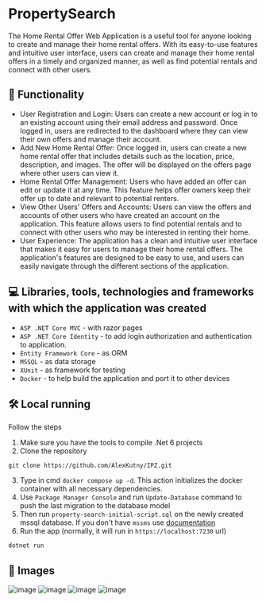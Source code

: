 # PropertySearch
The Home Rental Offer Web Application is a useful tool for anyone looking to create and manage their home rental offers. With its easy-to-use features and intuitive user interface, users can create and manage their home rental offers in a timely and organized manner, as well as find potential rentals and connect with other users.

<h2>🐳 Functionality </h2>
<ul>
  <li>User Registration and Login: Users can create a new account or log in to an existing account using their email address and password. Once logged in, users are redirected to the dashboard where they can view their own offers and manage their account.</li>
  <li>Add New Home Rental Offer: Once logged in, users can create a new home rental offer that includes details such as the location, price, description, and images. The offer will be displayed on the offers page where other users can view it.</li>
  <li>Home Rental Offer Management: Users who have added an offer can edit or update it at any time. This feature helps offer owners keep their offer up to date and relevant to potential renters.</li>
  <li>View Other Users' Offers and Accounts: Users can view the offers and accounts of other users who have created an account on the application. This feature allows users to find potential rentals and to connect with other users who may be interested in renting their home.</li>
  <li>User Experience: The application has a clean and intuitive user interface that makes it easy for users to manage their home rental offers. The application's features are designed to be easy to use, and users can easily navigate through the different sections of the application.</li>
</ul>

## 💻‍‍ Libraries, tools, technologies and frameworks with which the application was created

<ul>
    <li><code>ASP .NET Core MVC</code> - with razor pages</li>
    <li><code>ASP .NET Core Identity</code> - to add login authorization and authentication to application.</li>
    <li><code>Entity Framework Core</code> - as ORM</li>
    <li><code>MSSQL</code> - as data storage</li>
    <li><code>XUnit</code> - as framework for testing</li>
    <li><code>Docker</code> - to help build the application and port it to other devices</li>
</ul>

<h2>🛠️ Local running</h2>
<p>Follow the steps</p>
<ol>
<li>Make sure you have the tools to compile .Net 6 projects</li>
<li>Clone the repository</li>
  </ol>
  
```
git clone https://github.com/AlexKutny/IPZ.git
```

<ol start="3">
  <li>Type in cmd <code>docker compose up -d</code>. This action initializes the docker container with all necessary dependencies.</li>
  <li>Use <code>Package Manager Console</code> and run <code>Update-Database</code> command to push the last migration to the database model</li>
  <li>
    Then run <code>property-search-initial-script.sql</code> on the newly created mssql database. If you don't have <code>mssms</code> use <a href="https://github.com/VitaliyMinaev/PropertySearch/blob/master/documentation/How-to-run-sql-script-using-bash.md">documentation</a>
  </li>
  <li>Run the app (normally, it will run in <code>https://localhost:7230</code> url) </li>
  </ol>
  
``` cmd
dotnet run
```


## 🧿 Images
![image](https://user-images.githubusercontent.com/87979065/234870871-d2d8f643-21d9-4da6-bc68-6c1f88f5c51d.png)
![image](https://user-images.githubusercontent.com/87979065/234871712-5f10daa8-7ecb-46e1-a2e3-b5390910f80d.png)
![image](https://user-images.githubusercontent.com/87979065/234871734-e9218444-b945-4429-8ff4-e36e5a01a848.png)
![image](https://user-images.githubusercontent.com/87979065/234871887-0859ee01-ffc4-45ba-af66-6c82322ba1b7.png)


